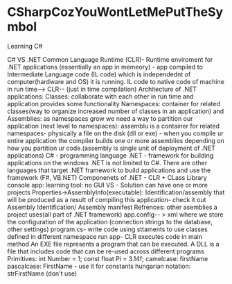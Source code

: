 # CSharpCozYouWontLetMePutTheSymbol
Learning C#

C# VS .NET
Common Language Runtime (CLR)- Runtime enviroment for .NET applications (essentially an app in memeory) - app compiled to Intermediate Language code (IL code) which is independednt of computer(hardware and OS) it is running. IL code to native code of machine in run time--> CLR-- (just in time compilation)
Architecture of .NET applications:
Classes: collaborate with each other in run time and application provides some functionality
Namespaces: container for related classes(way to organize increased number of classes in an application)
and Assemblies:  as namespaces grow we need a way to partition our application (next level to namespaces): assemblu is a container for related namespaces- physically a file on the disk (dll or exe) -  when you compile ur entire application the compiler builds one or more assemblies depending on how you partition ur code.(assembly is single unit of deployment of .NET applications)
C# - programming language
.NET - framework for building applications on the windows
.NET is not limited to C#. There are other languages that target .NET framework to build applications and use the framework (F#, VB.NET)
Componenets of .NET - CLR + CLass Library
console app: learning tool: no GUI
VS - Solution can have one or more projects
Properties->AssemblyInfo(executable): Identification/assembly that will be produced as a result of compiling this application- check it out
Assembly Identification/ Assembly manifest
Refrences: other asemblies a project uses(all part of .NET framework)
app.config-- > xml where we store the configuration of the application (connection strings to the database, other settings)
program.cs- write code
using sttaments to use classes defined in different namespace
run app- CLR executes code in main method
An EXE file represents a program that can be executed. A DLL is a file that includes code that can be re-used across different programs
Primitives:
int Number  = 1;
const float Pi = 3.14f;
camelcase: firstName
pascalcase: FirstName - use it for constants
hungarian notation: strFirstName (don't use)
